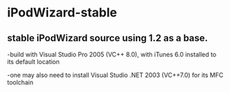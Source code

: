 # iPodWizard-stable
## stable iPodWizard source using 1.2 as a base.

-build with Visual Studio Pro 2005 (VC++ 8.0), with iTunes 6.0 installed to its default location

-one may also need to install Visual Studio .NET 2003 (VC++7.0) for its MFC toolchain
